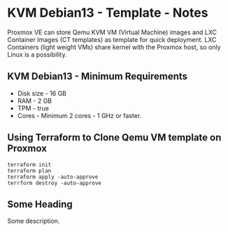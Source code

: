 # KVM Debian13 - Template - Notes
Proxmox VE can store Qemu KVM VM (Virtual Machine) images and LXC Container Images (CT templates) as template for quick deployment. LXC Containers (light weight VMs) share kernel with the Proxmox host, so only Linux is a possibility.

## KVM Debian13 - Minimum Requirements
- Disk size - 16 GB
- RAM - 2 GB
- TPM - true
- Cores - Minimum 2 cores - 1 GHz or faster.


## Using Terraform to Clone Qemu VM template on Proxmox
```
terraform init
terraform plan
terraform apply -auto-approve
terrform destroy -auto-approve
```

## Some Heading
Some description.
